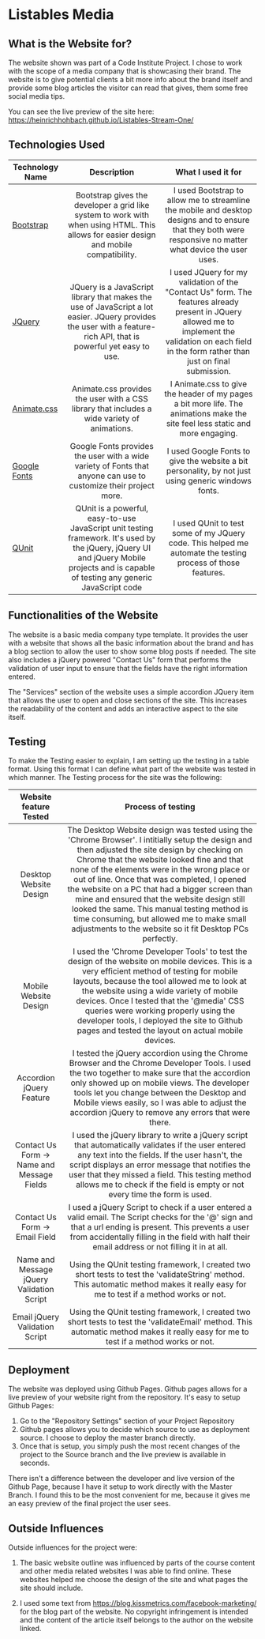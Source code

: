 # Listables Media

## What is the Website for?

The website shown was part of a Code Institute Project. I chose to work with the scope of a media company that is showcasing their brand.
The website is to give potential clients a bit more info about the brand itself and provide some blog articles the visitor can read that gives,
them some free social media tips.

You can see the live preview of the site here: https://heinrichhohbach.github.io/Listables-Stream-One/

## Technologies Used

| Technology Name        | Description         | What I used it for |
| ------------- |:-------------:|:-------------:|
| [Bootstrap](https://getbootstrap.com/) | Bootstrap gives the developer a grid like system to work with when using HTML. This allows for easier design and mobile compatibility. | I used Bootstrap to allow me to streamline the mobile and desktop designs and to ensure that they both were responsive no matter what device the user uses. |
|   [JQuery](https://jquery.com/)    | JQuery is a JavaScript library that makes the use of JavaScript a lot easier. JQuery provides the user with a feature-rich API, that is powerful yet easy to use.     | I used JQuery for my validation of the "Contact Us" form. The features already present in JQuery allowed me to implement the validation on each field in the form rather than just on final submission. |
| [Animate.css](https://daneden.github.io/animate.css/) | Animate.css provides the user with a CSS library that includes a wide variety of animations.      | I Animate.css to give the header of my pages a bit more life. The animations make the site feel less static and more engaging. |
| [Google Fonts](https://fonts.google.com/) | Google Fonts provides the user with a wide variety of Fonts that anyone can use to customize their project more. | I used Google Fonts to give the website a bit personality, by not just using generic windows fonts. |
| [QUnit](http://qunitjs.com/) | QUnit is a powerful, easy-to-use JavaScript unit testing framework. It's used by the jQuery, jQuery UI and jQuery Mobile projects and is capable of testing any generic JavaScript code | I used QUnit to test some of my JQuery code. This helped me automate the testing process of those features. |

## Functionalities of the Website

The website is a basic media company type template. It provides the user with a website that shows all the basic information about the brand and has a blog section to allow the user to show some blog posts if needed.
The site also includes a jQuery powered "Contact Us" form that performs the validation of user input to ensure that the fields have the right information entered.

The "Services" section of the website uses a simple accordion JQuery item that allows the user to open and close sections of the site. This increases the readability of the content and adds an interactive aspect to the site itself.

## Testing 

To make the Testing easier to explain, I am setting up the testing in a table format. Using this format I can define what part of the website was tested in which manner. 
The Testing process for the site was the following:

| Website feature Tested        | Process of testing         |
|:-------------:|:-------------:|
| Desktop Website Design | The Desktop Website design was tested using the 'Chrome Browser'. I intitially setup the design and then adjusted the site design by checking on Chrome that the website looked fine and that none of the elements were in the wrong place or out of line. Once that was completed, I opened the website on a PC that had a bigger screen than mine and ensured that the website design still looked the same. This manual testing method is time consuming, but allowed me to make small adjustments to the website so it fit Desktop PCs perfectly. |
| Mobile Website Design | I used the 'Chrome Developer Tools' to test the design of the website on mobile devices. This is a very efficient method of testing for mobile layouts, because the tool allowed me to look at the website using a wide variety of mobile devices. Once I tested that the '@media' CSS queries were working properly using the developer tools, I deployed the site to Github pages and tested the layout on actual mobile devices.|
| Accordion jQuery Feature | I tested the jQuery accordion using the Chrome Browser and the Chrome Developer Tools. I used the two together to make sure that the accordion only showed up on mobile views. The developer tools let you change between the Desktop and Mobile views easily, so I was able to adjust the accordion jQuery to remove any errors that were there. |
| Contact Us Form -> Name and Message Fields | I used the jQuery library to write a jQuery script that automatically validates if the user entered any text into the fields. If the user hasn't, the script displays an error message that notifies the user that they missed a field. This testing method allows me to check if the field is empty or not every time the form is used.|
| Contact Us Form -> Email Field| I used a jQuery Script to check if a user entered a valid email. The Script checks for the '@' sign and that a url ending is present. This prevents a user from accidentally filling in the field with half their email address or not filling it in at all.|
| Name and Message jQuery Validation Script| Using the QUnit testing framework, I created two short tests to test the 'validateString' method. This automatic method makes it really easy for me to test if a method works or not. |
| Email jQuery Validation Script | Using the QUnit testing framework, I created two short tests to test the 'validateEmail' method. This automatic method makes it really easy for me to test if a method works or not. |

## Deployment

The website was deployed using Github Pages. Github pages allows for a live preview of your website right from the repository. It's easy to setup Github Pages:

1. Go to the "Repository Settings" section of your Project Repository
2. Github pages allows you to decide which source to use as deployment source. I choose to deploy the master branch directly.
3. Once that is setup, you simply push the most recent changes of the project to the Source branch and the live preview is available in seconds.

There isn't a difference between the developer and live version of the Github Page, because I have it setup to work directly with the Master Branch. I found this to be the most convenient for me, because it gives me an easy preview of the final project the user sees.

## Outside Influences

Outside influences for the project were:

1. The basic website outline was influenced by parts of the course content and other media related websites I was able to find online. These websites helped me choose the design of the site and what pages the site should include.
	
2. I used some text from https://blog.kissmetrics.com/facebook-marketing/ for the blog part of the website. No copyright infringement is intended and the content of the article itself belongs to the author on the website linked.
	